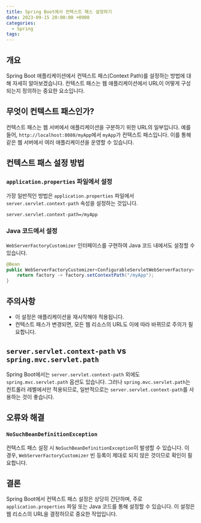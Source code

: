```yaml
---
title: Spring Boot에서 컨텍스트 패스 설정하기
date: 2023-09-15 20:00:00 +0900
categories:
  - Spring
tags:
---
```

## 개요

Spring Boot 애플리케이션에서 컨텍스트 패스(Context Path)를 설정하는 방법에 대해 자세히 알아보겠습니다. 컨텍스트 패스는 웹 애플리케이션에서 URL이 어떻게 구성되는지 정의하는 중요한 요소입니다.

## 무엇이 컨텍스트 패스인가?

컨텍스트 패스는 웹 서버에서 애플리케이션을 구분하기 위한 URL의 일부입니다. 예를 들어, `http://localhost:8080/myApp`에서 `myApp`가 컨텍스트 패스입니다. 이를 통해 같은 웹 서버에서 여러 애플리케이션을 운영할 수 있습니다.

## 컨텍스트 패스 설정 방법

### `application.properties` 파일에서 설정

가장 일반적인 방법은 `application.properties` 파일에서 `server.servlet.context-path` 속성을 설정하는 것입니다.

```properties
server.servlet.context-path=/myApp
```

### Java 코드에서 설정

`WebServerFactoryCustomizer` 인터페이스를 구현하여 Java 코드 내에서도 설정할 수 있습니다.

```java
@Bean
public WebServerFactoryCustomizer<ConfigurableServletWebServerFactory> webServerFactoryCustomizer() {
    return factory -> factory.setContextPath("/myApp");
}
```

## 주의사항

- 이 설정은 애플리케이션을 재시작해야 적용됩니다.
- 컨텍스트 패스가 변경되면, 모든 웹 리소스의 URL도 이에 따라 바뀌므로 주의가 필요합니다.

## `server.servlet.context-path` vs `spring.mvc.servlet.path`

Spring Boot에서는 `server.servlet.context-path` 외에도 `spring.mvc.servlet.path` 옵션도 있습니다. 그러나 `spring.mvc.servlet.path`는 컨트롤러 레벨에서만 적용되므로, 일반적으로는 `server.servlet.context-path`를 사용하는 것이 좋습니다.

## 오류와 해결

### `NoSuchBeanDefinitionException`

컨텍스트 패스 설정 시 `NoSuchBeanDefinitionException`이 발생할 수 있습니다. 이 경우, `WebServerFactoryCustomizer` 빈 등록이 제대로 되지 않은 것이므로 확인이 필요합니다.

## 결론

Spring Boot에서 컨텍스트 패스 설정은 상당히 간단하며, 주로 `application.properties` 파일 또는 Java 코드를 통해 설정할 수 있습니다. 이 설정은 웹 리소스의 URL을 결정하므로 중요한 작업입니다.